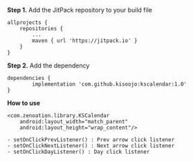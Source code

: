 __Step 1.__ Add the JitPack repository to your build file

    allprojects {
        repositories {
            ...
            maven { url 'https://jitpack.io' }
        }
    }
    

__Step 2.__ Add the dependency    
    
    dependencies {
            implementation 'com.github.kisoojo:kscalendar:1.0'
    }


__How to use__
    
    <com.zenoation.library.KSCalendar
        android:layout_width="match_parent"
        android:layout_height="wrap_content"/>
    
    - setOnClickPrevListener() : Prev arrow click listener
    - setOnClickNextListener() : Next arrow click listener
    - setOnClickDayListener() : Day click listener
